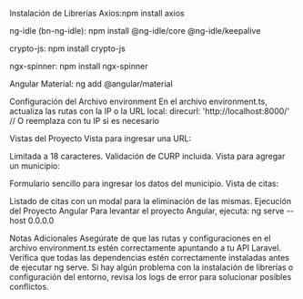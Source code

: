Instalación de Librerías
Axios:npm install axios

ng-idle (bn-ng-idle):
npm install @ng-idle/core @ng-idle/keepalive

crypto-js:
npm install crypto-js

ngx-spinner:
npm install ngx-spinner

Angular Material:
ng add @angular/material

Configuración del Archivo environment
En el archivo environment.ts, actualiza las rutas con la IP o la URL local:
 direcurl: 'http://localhost:8000/'  // O reemplaza con tu IP si es necesario

Vistas del Proyecto
Vista para ingresar una URL:

Limitada a 18 caracteres.
Validación de CURP incluida.
Vista para agregar un municipio:

Formulario sencillo para ingresar los datos del municipio.
Vista de citas:

Listado de citas con un modal para la eliminación de las mismas.
Ejecución del Proyecto Angular
Para levantar el proyecto Angular, ejecuta:
ng serve --host 0.0.0.0

Notas Adicionales
Asegúrate de que las rutas y configuraciones en el archivo environment.ts estén correctamente apuntando a tu API Laravel.
Verifica que todas las dependencias estén correctamente instaladas antes de ejecutar ng serve.
Si hay algún problema con la instalación de librerías o configuración del entorno, revisa los logs de error para solucionar posibles conflictos.
